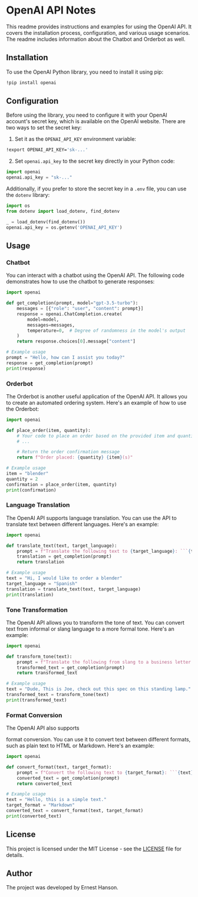 # OpenAI API Notes

This readme provides instructions and examples for using the OpenAI API. It covers the installation process, configuration, and various usage scenarios. The readme includes information about the Chatbot and Orderbot as well.

## Installation

To use the OpenAI Python library, you need to install it using pip:

```bash
!pip install openai
```

## Configuration

Before using the library, you need to configure it with your OpenAI account's secret key, which is available on the OpenAI website. There are two ways to set the secret key:

1. Set it as the `OPENAI_API_KEY` environment variable:

```bash
!export OPENAI_API_KEY='sk-...'
```

2. Set `openai.api_key` to the secret key directly in your Python code:

```python
import openai
openai.api_key = "sk-..."
```

Additionally, if you prefer to store the secret key in a `.env` file, you can use the `dotenv` library:

```python
import os
from dotenv import load_dotenv, find_dotenv

_ = load_dotenv(find_dotenv())
openai.api_key = os.getenv('OPENAI_API_KEY')
```

## Usage

### Chatbot

You can interact with a chatbot using the OpenAI API. The following code demonstrates how to use the chatbot to generate responses:

```python
import openai

def get_completion(prompt, model="gpt-3.5-turbo"):
    messages = [{"role": "user", "content": prompt}]
    response = openai.ChatCompletion.create(
        model=model,
        messages=messages,
        temperature=0,  # Degree of randomness in the model's output
    )
    return response.choices[0].message["content"]

# Example usage
prompt = "Hello, how can I assist you today?"
response = get_completion(prompt)
print(response)
```

### Orderbot

The Orderbot is another useful application of the OpenAI API. It allows you to create an automated ordering system. Here's an example of how to use the Orderbot:

```python
import openai

def place_order(item, quantity):
    # Your code to place an order based on the provided item and quantity
    # ...

    # Return the order confirmation message
    return f"Order placed: {quantity} {item}(s)"

# Example usage
item = "blender"
quantity = 2
confirmation = place_order(item, quantity)
print(confirmation)
```

### Language Translation

The OpenAI API supports language translation. You can use the API to translate text between different languages. Here's an example:

```python
import openai

def translate_text(text, target_language):
    prompt = f"Translate the following text to {target_language}: ```{text}```"
    translation = get_completion(prompt)
    return translation

# Example usage
text = "Hi, I would like to order a blender"
target_language = "Spanish"
translation = translate_text(text, target_language)
print(translation)
```

### Tone Transformation

The OpenAI API allows you to transform the tone of text. You can convert text from informal or slang language to a more formal tone. Here's an example:

```python
import openai

def transform_tone(text):
    prompt = f"Translate the following from slang to a business letter: ```{text}```"
    transformed_text = get_completion(prompt)
    return transformed_text

# Example usage
text = "Dude, This is Joe, check out this spec on this standing lamp."
transformed_text = transform_tone(text)
print(transformed_text)
```

### Format Conversion

The OpenAI API also supports

 format conversion. You can use it to convert text between different formats, such as plain text to HTML or Markdown. Here's an example:

```python
import openai

def convert_format(text, target_format):
    prompt = f"Convert the following text to {target_format}: ```{text}```"
    converted_text = get_completion(prompt)
    return converted_text

# Example usage
text = "Hello, this is a simple text."
target_format = "Markdown"
converted_text = convert_format(text, target_format)
print(converted_text)
```

## License

This project is licensed under the MIT License - see the [LICENSE](LICENSE) file for details.

## Author

The project was developed by Ernest Hanson.